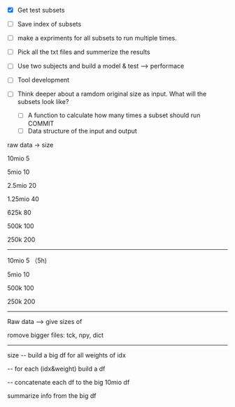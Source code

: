 * [X] Get test subsets
* [ ] Save index of subsets
* [ ] make a expriments for all subsets to run multiple times.
* [ ] Pick all the txt files and summerize the results
* [ ] Use two subjects and build a model & test --> performace
* [ ] Tool development
* [ ] Think deeper about a ramdom original size as input. What will the subsets look like?

  * [ ] A function to calculate how many times a subset should run COMMIT
  * [ ] Data structure of the input and output

raw data -> size

10mio  5

5mio 10

2.5mio 20

1.25mio 40

625k 80

500k 100

250k 200

---

10mio  5   （5h)

5mio 10

500k 100

250k 200

---

Raw data --> give sizes of

romove bigger files: tck, npy, dict

---



size -- build a big df for all weights of idx

-- for each (idx&weight) build a df

-- concatenate each df to the big 10mio df


summarize info from the big df
